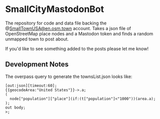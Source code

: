 # SmallCityMastodonBot
The repository for code and data file backing the @SmallTownUSA@en.osm.town account. Takes a json file of OpenStreetMap place nodes and a Mastodon token and finds a random unmapped town to post about.

If you'd like to see something added to the posts please let me know!

## Development Notes
The overpass query to generate the townsList.json looks like:
```
[out:json][timeout:60];
{{geocodeArea:"United States"}}->.a;
(
  node["population"]["place"](if:(t["population"]<"1000"))(area.a);
);
out body;
>;
```
